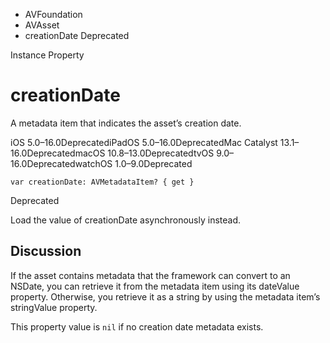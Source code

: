 

- AVFoundation
- AVAsset
-  creationDate Deprecated

Instance Property

# creationDate

A metadata item that indicates the asset’s creation date.

iOS 5.0–16.0DeprecatediPadOS 5.0–16.0DeprecatedMac Catalyst 13.1–16.0DeprecatedmacOS 10.8–13.0DeprecatedtvOS 9.0–16.0DeprecatedwatchOS 1.0–9.0Deprecated

``` source
var creationDate: AVMetadataItem? { get }
```

Deprecated

Load the value of creationDate asynchronously instead.

## Discussion

If the asset contains metadata that the framework can convert to an NSDate, you can retrieve it from the metadata item using its dateValue property. Otherwise, you retrieve it as a string by using the metadata item’s stringValue property.

This property value is `nil` if no creation date metadata exists.

